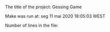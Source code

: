 The title of the project: Gessing Game

Make was run at: seg 11 mai 2020 18:05:03 WEST

Number of lines in the file: 
